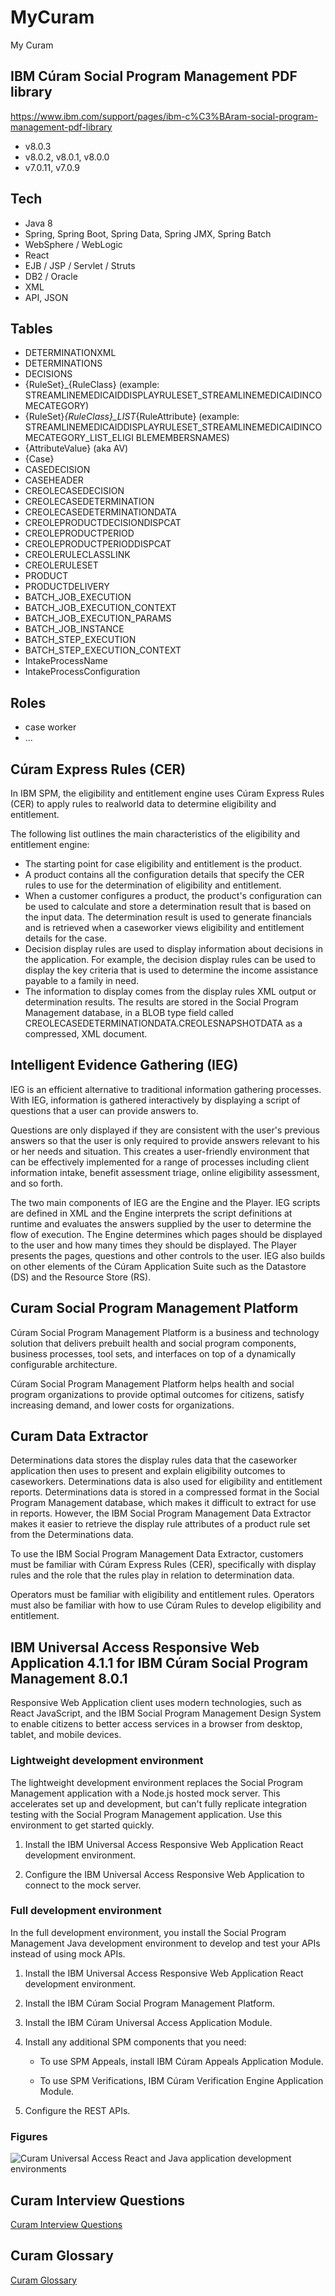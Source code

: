 # MyCuram

My Curam

## IBM Cúram Social Program Management PDF library

https://www.ibm.com/support/pages/ibm-c%C3%BAram-social-program-management-pdf-library

- v8.0.3
- v8.0.2, v8.0.1, v8.0.0
- v7.0.11, v7.0.9

## Tech

- Java 8
- Spring, Spring Boot, Spring Data, Spring JMX, Spring Batch
- WebSphere / WebLogic
- React
- EJB / JSP / Servlet / Struts
- DB2 / Oracle
- XML
- API, JSON

## Tables

- DETERMINATIONXML
- DETERMINATIONS
- DECISIONS
- {RuleSet}\_{RuleClass} (example: STREAMLINEMEDICAIDDISPLAYRULESET_STREAMLINEMEDICAIDINCOMECATEGORY)
- {RuleSet}_{RuleClass}\_LIST_{RuleAttribute} (example: STREAMLINEMEDICAIDDISPLAYRULESET_STREAMLINEMEDICAIDINCOMECATEGORY_LIST_ELIGI
  BLEMEMBERSNAMES)
- {AttributeValue} (aka AV)
- {Case}
- CASEDECISION
- CASEHEADER
- CREOLECASEDECISION
- CREOLECASEDETERMINATION
- CREOLECASEDETERMINATIONDATA
- CREOLEPRODUCTDECISIONDISPCAT
- CREOLEPRODUCTPERIOD
- CREOLEPRODUCTPERIODDISPCAT
- CREOLERULECLASSLINK
- CREOLERULESET
- PRODUCT
- PRODUCTDELIVERY
- BATCH_JOB_EXECUTION
- BATCH_JOB_EXECUTION_CONTEXT
- BATCH_JOB_EXECUTION_PARAMS
- BATCH_JOB_INSTANCE
- BATCH_STEP_EXECUTION
- BATCH_STEP_EXECUTION_CONTEXT
- IntakeProcessName
- IntakeProcessConfiguration

## Roles

- case worker
- ...

## Cúram Express Rules (CER)

In IBM SPM, the eligibility and entitlement engine uses Cúram Express Rules (CER) to apply rules to realworld data to determine eligibility and entitlement.

The following list outlines the main characteristics of the eligibility and entitlement engine:

- The starting point for case eligibility and entitlement is the product.
- A product contains all the configuration details that specify the CER rules to use for the determination of eligibility and entitlement.
- When a customer configures a product, the product's configuration can be used to calculate and store a determination result that is based on the input data. The determination result is used to generate financials and is retrieved when a caseworker views eligibility and entitlement details for the case.
- Decision display rules are used to display information about decisions in the application. For example, the decision display rules can be used to display the key criteria that is used to determine the income assistance payable to a family in need.
- The information to display comes from the display rules XML output or determination results. The results are stored in the Social Program Management database, in a BLOB type field called CREOLECASEDETERMINATIONDATA.CREOLESNAPSHOTDATA as a compressed, XML document.

## Intelligent Evidence Gathering (IEG)

IEG is an efficient alternative to traditional information gathering processes. With IEG, information is gathered interactively by displaying a script of questions that a user can provide answers to.

Questions are only displayed if they are consistent with the user's previous answers so that the user is only required to provide answers relevant to his or her needs and situation. This creates a user-friendly environment that can be effectively implemented for a range of processes including client information intake, benefit assessment triage, online eligibility assessment, and so forth.

The two main components of IEG are the Engine and the Player. IEG scripts are defined in XML and the Engine interprets the script definitions at runtime and evaluates the answers supplied by the user to determine the flow of execution. The Engine determines which pages should be displayed to the user and how many times they should be displayed. The Player presents the pages, questions and other controls to the user. IEG also builds on other elements of the Cúram Application Suite such as the Datastore (DS) and the Resource Store (RS).

## Curam Social Program Management Platform

Cúram Social Program Management Platform is a business and technology solution that delivers prebuilt health and social program components, business processes, tool sets, and interfaces on top of a dynamically configurable architecture.

Cúram Social Program Management Platform helps health and social program organizations to provide optimal outcomes for citizens, satisfy increasing demand, and lower costs for organizations.

## Curam Data Extractor

Determinations data stores the display rules data that the caseworker application then uses to present and explain eligibility outcomes to caseworkers. Determinations data is also used for eligibility and entitlement reports. Determinations data is stored in a compressed format in the Social Program Management database, which makes it difficult to extract for use in reports. However, the IBM Social Program Management Data Extractor makes it easier to retrieve the display rule attributes of a product
rule set from the Determinations data.

To use the IBM Social Program Management Data Extractor, customers must be familiar with Cúram Express Rules (CER), specifically with display rules and the role that the rules play in relation to determination data.

Operators must be familiar with eligibility and entitlement rules. Operators must also be familiar with how to use Cúram Rules to develop eligibility and entitlement.

## IBM Universal Access Responsive Web Application 4.1.1 for IBM Cúram Social Program Management 8.0.1

Responsive Web Application client uses modern technologies, such as React JavaScript, and the IBM Social Program Management Design System to enable citizens to better access services in a browser from desktop, tablet, and mobile devices.

### Lightweight development environment

The lightweight development environment replaces the Social Program Management application with a Node.js hosted mock server. This accelerates set up and development, but can't fully replicate integration testing with the Social Program Management application. Use this environment to get started quickly.

1. Install the IBM Universal Access Responsive Web Application React development environment.

2. Configure the IBM Universal Access Responsive Web Application to connect to the mock server.

### Full development environment

In the full development environment, you install the Social Program Management Java development environment to develop and test your APIs instead of using mock APIs.

1. Install the IBM Universal Access Responsive Web Application React development environment.

2. Install the IBM Cúram Social Program Management Platform.

3. Install the IBM Cúram Universal Access Application Module.

4. Install any additional SPM components that you need:

   - To use SPM Appeals, install IBM Cúram Appeals Application Module.

   - To use SPM Verifications, IBM Cúram Verification Engine Application Module.

5. Configure the REST APIs.

### Figures

![Curam Universal Access React and Java application development environments](image/README/Curam_Universal_Access_React_and_Java_application_development_environments.png)

## Curam Interview Questions

[Curam Interview Questions](CuramInterviewQuestions.md)

## Curam Glossary

[Curam Glossary](CuramGlossary.md)
